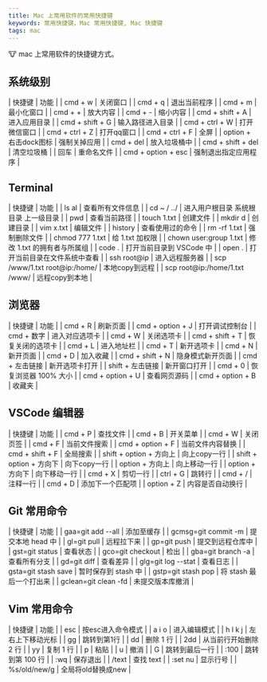```yaml
---
title: Mac 上常用软件的常用快捷键
keywords: 常用快捷键，Mac 常用快捷键, Mac 快捷键
tags: mac
---
```


:cow: mac 上常用软件的快捷键方式。
<!--more-->

## 系统级别

| 快捷键	| 功能 |
| cmd + w |	关闭窗口 |
| cmd + q |	退出当前程序 |
| cmd + m |	最小化窗口 |
| cmd + + |	放大内容 |
| cmd + - |	缩小内容 |
| cmd + shift + A |	进入应用目录 |
| cmd + shift + G |	输入路径进入目录 |
| cmd + ctrl + W |	打开微信窗口 |
| cmd + ctrl + Z |	打开qq窗口 |
| cmd + ctrl + F |	全屏 |
| option + 右击dock图标 |	强制关掉应用 |
| cmd + del |	放入垃圾桶中 |
| cmd + shift + del |	清空垃圾桶 |
| 回车 |	重命名文件 |
| cmd + option + esc |	强制退出指定应用程序 |

## Terminal

| 快捷键 |	功能 |
| ls al |	查看所有文件信息 |
| cd ~  /  ../ |	进入用户根目录  系统根目录  上一级目录 |
| pwd |	查看当前路径 |
| touch 1.txt |	创建文件 |
| mkdir d |	创建目录 |
| vim x.txt |	编辑文件 |
| history |	查看使用过的命令 |
| rm -rf 1.txt |	强制删除文件 |
| chmod 777 1.txt |	给 1.txt 加权限 |
| chown user:group 1.txt |	修改 1.txt 的拥有者与所属组 |
| code . |	打开当前目录到 VSCode 中 |
| open . |	打开当前目录在文件系统中查看 |
| ssh root@ip |	进入远程服务器 |
| scp /www/1.txt root@ip:/home/ |	本地copy到远程 |
| scp root@ip:/home/1.txt /www/ |	远程copy到本地 |

## 浏览器

| 快捷键 |	功能 |
| cmd + R |	刷新页面 |
| cmd + option + J |	打开调试控制台 |
| cmd + 数字 |	进入对应选项卡 |
| cmd + W |	关闭选项卡 |
| cmd + shift + T |	恢复关闭的选项卡 |
| cmd + L |	进入地址栏 |
| cmd + T |	新开选项卡 |
| cmd + N |	新开页面 |
| cmd + D |	加入收藏 |
| cmd + shift + N |	隐身模式新开页面 |
| cmd + 左击链接 |	新开选项卡打开 |
| shift + 左击链接 |	新开窗口打开 |
| cmd + 0 |	恢复浏览器 100% 大小 |
| cmd + option + U |	查看网页源码 |
| cmd + option + B |	收藏夹 |

## VSCode 编辑器

| 快捷键 |	功能 |
| cmd + P |	查找文件 |
| cmd + B |	开关菜单 |
| cmd + W |	关闭页签 |
| cmd + F |	当前文件搜索 |
| cmd + option + F |	当前文件内容替换 |
| cmd + shift + F |	全局搜索 |
| shift + option + 方向上 |	向上copy一行 |
| shift + option + 方向下 |	向下copy一行 |
| option + 方向上 |	向上移动一行 |
| option + 方向下 |	向下移动一行 |
| cmd + X |	剪切一行 |
| ctrl + G |	跳转行 |
| cmd + / |	注释一行 |
| cmd + D |	添加下一个匹配项 |
| option + Z |	内容是否自动换行 |

## Git 常用命令

| 快捷键 |	功能 |
| gaa=git add --all |	添加至缓存 |
| gcmsg=git commit -m |	提交本地 head 中 |
| gl=git pull |	远程拉下来 |
| gp=git push |	提交到远程仓库中 |
| gst=git status |	查看状态 |
| gco=git checkout |	检出 |
| gba=git branch -a |	查看所有分支 |
| gd=git diff	| 查看差异 |
| glg=git log --stat |	查看日志 |
| gsta=git stash save |	暂时保存到 stash 中 |
| gstp=git stash pop |	将 stash 最后一个打出来 |
| gclean=git clean -fd |	未提交版本库撤消 |

## Vim 常用命令

| 快捷键 |	功能 |
| esc |	按esc进入命令模式 |
| a  i  o |	进入编辑模式 |
| h l k j |	左右上下移动光标 |
| gg |	跳转到第1行 |
| dd |	删除 1 行 |
| 2dd |	从当前行开始删除 2 行 |
| yy |	复制 1 行 |
| p |	粘贴 |
| u |	撤消 |
| G  | 跳转到最后一行	 |
| :100 |	跳转到第 100 行 |
| :wq |	保存退出 |
| /text |	查找 text |
| :set nu |	显示行号 |
| %s/old/new/g |	全局将old替换成new |
